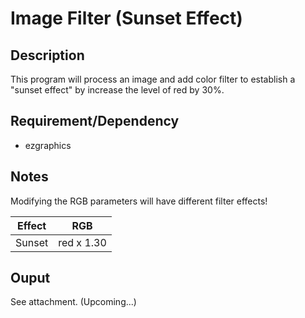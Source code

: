 # Image Filter (Sunset Effect)

## Description
This program will process an image and add color filter to establish a "sunset effect" by increase the level of red by 30%.

## Requirement/Dependency
- ezgraphics

## Notes
Modifying the RGB parameters will have different filter effects!

|Effect|RGB|
|---|---|
|Sunset|red x 1.30|

## Ouput
See attachment. (Upcoming...)
